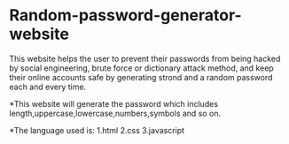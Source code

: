 # Random-password-generator-website

This website helps the user to prevent their passwords from being hacked by social engineering, brute force or dictionary attack method, and keep their online accounts safe
by generating strond and a random password each and every time.


*This website will generate the password which includes length,uppercase,lowercase,numbers,symbols and so on.


*The language used is:
     1.html
     2.css
     3.javascript
